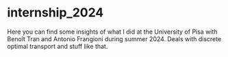 # internship_2024

Here you can find some insights of what I did at the University of Pisa with Benoît Tran and Antonio Frangioni during summer 2024.
Deals with discrete optimal transport and stuff like that. 
